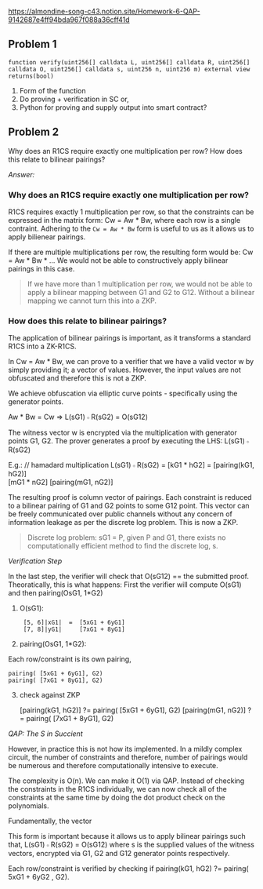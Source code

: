 https://almondine-song-c43.notion.site/Homework-6-QAP-9142687e4ff94bda967f088a36cff41d

## Problem 1

    function verify(uint256[] calldata L, uint256[] calldata R, uint256[] calldata O, uint256[] calldata s, uint256 n, uint256 m) external view returns(bool)

1. Form of the function
2. Do proving + verification in SC or,
3. Python for proving and supply output into smart contract?

## Problem 2

Why does an R1CS require exactly one multiplication per row?
How does this relate to bilinear pairings?

*Answer:*

### Why does an R1CS require exactly one multiplication per row?

R1CS requires exactly 1 multiplication per row, so that the constraints can be expressed in the matrix form: Cw = Aw * Bw, where each row is a single contraint.
Adhering to the `Cw = Aw * Bw` form is useful to us as it allows us to apply bilienear pairings.

If there are multiple multiplications per row, the resulting form would be: Cw = Aw * Bw * ...
We would not be able to constructively apply bilinear pairings in this case.

> If we have more than 1 multiplication per row, we would not be able to apply a bilinear mapping between G1 and G2 to G12.
> Without a bilinear mapping we cannot turn this into a ZKP.

### How does this relate to bilinear pairings?

The application of bilinear pairings is important, as it transforms a standard R1CS into a ZK-R1CS.

In Cw = Aw * Bw, we can prove to a verifier that we have a valid vector w by simply providing it; a vector of values.
However, the input values are not obfuscated and therefore this is not a ZKP.

We achieve obfuscation via elliptic curve points - specifically using the generator points.

Aw * Bw = Cw   =>  L(sG1) 𝇇 R(sG2) = O(sG12)

The witness vector w is encrypted via the multiplication with generator points G1, G2.
The prover generates a proof by executing the LHS: L(sG1) 𝇇 R(sG2)

E.g.:
    // hamadard multiplication
    L(sG1) 𝇇 R(sG2) = [kG1 * hG2]  =  [pairing(kG1, hG2)]     
                      [mG1 * nG2]     [pairing(mG1, nG2)]  

The resulting proof is column vector of pairings. Each constraint is reduced to a bilinear pairing of G1 and G2 points to some G12 point.
This vector can be freely communicated over public channels without any concern of information leakage as per the discrete log problem.
This is now a ZKP.
> Discrete log problem: sG1 = P, given P and G1, there exists no computationally efficient method to find the discrete log, s.

*Verification Step*

In the last step, the verifier will check that O(sG12) == the submitted proof. Theoratically, this is what happens:
First the verifier will compute O(sG1) and then pairing(OsG1, 1*G2)

1) O(sG1):

        [5, 6]|xG1|  =  [5xG1 + 6yG1]
        [7, 8]|yG1|     [7xG1 + 8yG1]

2) pairing(OsG1, 1*G2):

Each row/constraint is its own pairing,

    pairing( [5xG1 + 6yG1], G2)
    pairing( [7xG1 + 8yG1], G2)

3) check against ZKP

    [pairing(kG1, hG2)]  ?=  pairing( [5xG1 + 6yG1], G2)
    [pairing(mG1, nG2)]  ?=  pairing( [7xG1 + 8yG1], G2)

*QAP: The S in Succient*

However, in practice this is not how its implemented. In a mildly complex circuit, the number of constraints and therefore, number of pairings would be numerous and therefore computationally intensive to execute.

The complexity is O(n). We can make it O(1) via QAP.
Instead of checking the constraints in the R1CS individually, we can now check all of the constraints at the same time by doing the dot product check on the polynomials.

Fundamentally, the vector 

This form is important because it allows us to apply bilinear pairings such that, L(sG1) 𝇇 R(sG2) = O(sG12)
where s is the supplied values of the witness vectors, encrypted via G1, G2 and G12 generator points respectively.

Each row/constraint is verified by checking if pairing(kG1, hG2) ?= pairing( 5xG1 + 6yG2 , G2).

